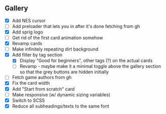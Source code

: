 ## Gallery

- [X] Add NES cursor
- [ ] Add preloader that lets you in after it's done fetching from gh
- [X] Add sprig logo
- [ ] Get rid of the first card animation somehow
- [X] Revamp cards
- [ ] Make infinitely repeating dirt background
- [X] Add filter by tag section
    - [X] Display "Good for beginners", other tags (?) on the actual cards
    - [ ] Revamp - maybe make it a minimal toggle above the gallery section so that the grey buttons are hidden initially
- [ ] Fetch game authors from gh
- [X] Fix the card width
- [X] Add "Start from scratch" card
- [ ] Make responsive (w/ dynamic sizing variables)
- [X] Switch to SCSS
- [X] Reduce all subheadings/texts to the same font
